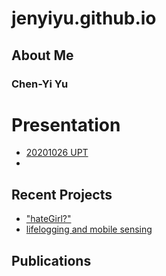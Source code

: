 # jenyiyu.github.io

## About Me
### Chen-Yi Yu

# Presentation
* [20201026 UPT](https://docs.google.com/presentation/d/e/2PACX-1vQv83YiXdfLDKG8CU6dCkXF2kdWfojs8Z76UK_CZXdudGVjcnjRbl4IUU0B9Peua6LJ7lkXw7dbE7fE/pub?start=false&loop=false&delayms=3000)
* []()

## Recent Projects
* ["hateGirl?"](http://jenyiyu.github.io/hateGirl)
* [lifelogging and mobile sensing]()

## Publications
